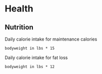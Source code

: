 # Health

## Nutrition

Daily calorie intake for maintenance calories

`bodyweight in lbs * 15`

Daily calorie intake for fat loss

`bodyweight in lbs * 12`
